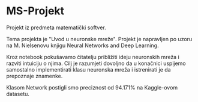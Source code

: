 # MS-Projekt
Projekt iz predmeta matematički softver.

Tema projekta je "Uvod u neuronske mreže". 
Projekt je napravljen po uzoru na M. Nielsenovu knjigu Neural Networks and Deep Learning.

Kroz notebook pokušavamo čitatelju približiti ideju neuronskih mreža i razviti intuiciju o njima.
Cilj je razumjeti dovoljno da u konačnici uspijemo samostalno implementirati klasu neuronska mreža i istrenirati je da prepoznaje znamenke.

Klasom Network postigli smo preciznost od 94.171% na Kaggle-ovom datasetu.
